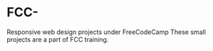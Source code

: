 # FCC-
Responsive web design projects under FreeCodeCamp
These small projects are a part of FCC training.
